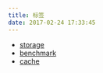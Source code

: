 ```yaml
---
title: 标签
date: 2017-02-24 17:33:45
---
```


- [storage](./storage/)
- [benchmark](./benchmark)
- [cache](./cache)

